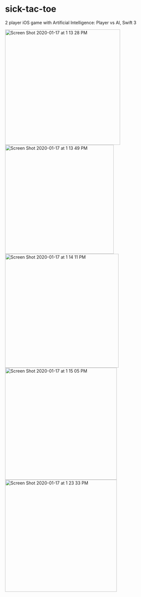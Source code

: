 # sick-tac-toe
2 player iOS game with Artificial Intelligence: Player vs AI, Swift 3  

<img width="377" alt="Screen Shot 2020-01-17 at 1 13 28 PM" src="https://user-images.githubusercontent.com/15815335/72637932-52e25700-3930-11ea-838b-040dc6d05249.png">

<img width="356" alt="Screen Shot 2020-01-17 at 1 13 49 PM" src="https://user-images.githubusercontent.com/15815335/72637955-5d045580-3930-11ea-82c4-4b0258d6119b.png">

<img width="372" alt="Screen Shot 2020-01-17 at 1 14 11 PM" src="https://user-images.githubusercontent.com/15815335/72637969-65f52700-3930-11ea-8002-f37c4a4a56d4.png">
<img width="366" alt="Screen Shot 2020-01-17 at 1 15 05 PM" src="https://user-images.githubusercontent.com/15815335/72637980-6db4cb80-3930-11ea-9de9-2c5a98287e31.png">
<img width="366" alt="Screen Shot 2020-01-17 at 1 23 33 PM" src="https://user-images.githubusercontent.com/15815335/72637999-760d0680-3930-11ea-88ad-4e0499f353ca.png">
